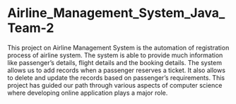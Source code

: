 # Airline_Management_System_Java_Team-2
This project on Airline Management System is the automation of registration process of airline system. The system is able to provide much information like passenger’s details, flight details and the booking details. The system allows us to add records when a passenger reserves a ticket. It also allows to delete and update the records based on passenger’s requirements. This project has guided our path through various aspects of computer science where developing online application plays a major role.
